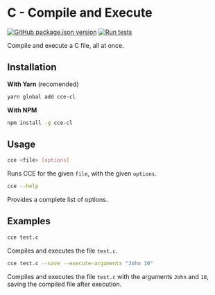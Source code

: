 # C - Compile and Execute

[![GitHub package.json version](https://img.shields.io/github/package-json/v/StelFoog/cce)](https://github.com/StelFoog/cce) [![Run tests](https://img.shields.io/github/workflow/status/StelFoog/cce/Run%20tests?label=tests)](https://github.com/StelFoog/cce/actions/workflows/test.yml)

Compile and execute a C file, all at once.

## Installation

**With Yarn** (recomended)

```sh
yarn global add cce-cl
```

**With NPM**

```sh
npm install -g cce-cl
```

## Usage

```sh
cce <file> [options]
```

Runs CCE for the given `file`, with the given `options`.

```sh
cce --help
```

Provides a complete list of options.

## Examples

```sh
cce test.c
```

Compiles and executes the file `test.c`.

```sh
cce test.c --save --execute-arguments "John 10"
```

Compiles and executes the file `test.c` with the arguments `John` and `10`, saving the compiled file after execution.
